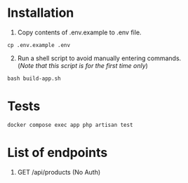 # Installation
1. Copy contents of .env.example to .env file.
```
cp .env.example .env
```
2. Run a shell script to avoid manually entering commands.   
   (*Note that this script is for the first time only*)
```
bash build-app.sh
```

# Tests
```
docker compose exec app php artisan test
```

# List of endpoints
1. GET /api/products (No Auth) 
